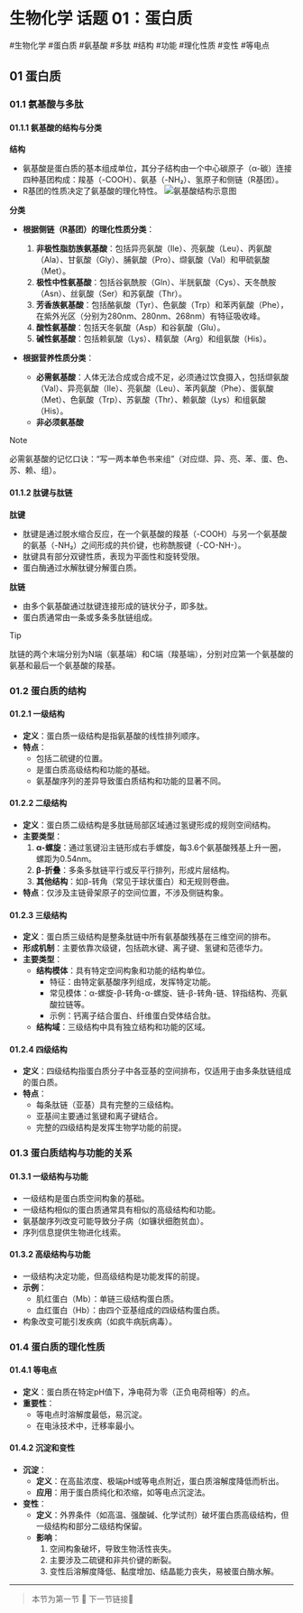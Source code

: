 # 生物化学 话题 01：蛋白质
#生物化学 #蛋白质 #氨基酸 #多肽 #结构 #功能 #理化性质 #变性 #等电点

## 01 蛋白质

### 01.1 氨基酸与多肽

#### 01.1.1 氨基酸的结构与分类

**结构**

- 氨基酸是蛋白质的基本组成单位，其分子结构由一个中心碳原子（α-碳）连接四种基团构成：羧基（-COOH）、氨基（-NH₂）、氢原子和侧链（R基团）。
- R基团的性质决定了氨基酸的理化特性。
![氨基酸结构示意图](https://api2.mubu.com/v3/document_image/095e1d00-9e3b-479a-89fc-29c64ae1a383.png)

**分类**

- **根据侧链（R基团）的理化性质分类**：
    1. **非极性脂肪族氨基酸**：包括异亮氨酸（Ile）、亮氨酸（Leu）、丙氨酸（Ala）、甘氨酸（Gly）、脯氨酸（Pro）、缬氨酸（Val）和甲硫氨酸（Met）。
    2. **极性中性氨基酸**：包括谷氨酰胺（Gln）、半胱氨酸（Cys）、天冬酰胺（Asn）、丝氨酸（Ser）和苏氨酸（Thr）。
    3. **芳香族氨基酸**：包括酪氨酸（Tyr）、色氨酸（Trp）和苯丙氨酸（Phe），在紫外光区（分别为280nm、280nm、268nm）有特征吸收峰。
    4. **酸性氨基酸**：包括天冬氨酸（Asp）和谷氨酸（Glu）。
    5. **碱性氨基酸**：包括赖氨酸（Lys）、精氨酸（Arg）和组氨酸（His）。

- **根据营养性质分类**：
    - **必需氨基酸**：人体无法合成或合成不足，必须通过饮食摄入，包括缬氨酸（Val）、异亮氨酸（Ile）、亮氨酸（Leu）、苯丙氨酸（Phe）、蛋氨酸（Met）、色氨酸（Trp）、苏氨酸（Thr）、赖氨酸（Lys）和组氨酸（His）。
    - **非必须氨基酸**

> [!NOTE]  
> 必需氨基酸的记忆口诀：“写一两本单色书来组”（对应缬、异、亮、苯、蛋、色、苏、赖、组）。

#### 01.1.2 肽键与肽链

**肽键**

- 肽键是通过脱水缩合反应，在一个氨基酸的羧基（-COOH）与另一个氨基酸的氨基（-NH₂）之间形成的共价键，也称酰胺键（-CO-NH-）。
- 肽键具有部分双键性质，表现为平面性和旋转受限。
- 蛋白酶通过水解肽键分解蛋白质。

**肽链**

- 由多个氨基酸通过肽键连接形成的链状分子，即多肽。
- 蛋白质通常由一条或多条多肽链组成。

> [!TIP]  
> 肽链的两个末端分别为N端（氨基端）和C端（羧基端），分别对应第一个氨基酸的氨基和最后一个氨基酸的羧基。

### 01.2 蛋白质的结构

#### 01.2.1 一级结构

- **定义**：蛋白质一级结构是指氨基酸的线性排列顺序。
- **特点**：
    - 包括二硫键的位置。
    - 是蛋白质高级结构和功能的基础。
    - 氨基酸序列的差异导致蛋白质结构和功能的显著不同。

#### 01.2.2 二级结构

- **定义**：蛋白质二级结构是多肽链局部区域通过氢键形成的规则空间结构。
- **主要类型**：
    1. **α-螺旋**：通过氢键沿主链形成右手螺旋，每3.6个氨基酸残基上升一圈，螺距为0.54nm。
    2. **β-折叠**：多条多肽链平行或反平行排列，形成片层结构。
    3. **其他结构**：如β-转角（常见于球状蛋白）和无规则卷曲。
- **特点**：仅涉及主链骨架原子的空间位置，不涉及侧链构象。

#### 01.2.3 三级结构

- **定义**：蛋白质三级结构是整条肽链中所有氨基酸残基在三维空间的排布。
- **形成机制**：主要依靠次级键，包括疏水键、离子键、氢键和范德华力。
- **主要类型**：
    - **结构模体**：具有特定空间构象和功能的结构单位。
        - 特征：由特定氨基酸序列组成，发挥特定功能。
        - 常见模体：α-螺旋-β-转角-α-螺旋、链-β-转角-链、锌指结构、亮氨酸拉链等。
        - 示例：钙离子结合蛋白、纤维蛋白受体结合肽。
    - **结构域**：三级结构中具有独立结构和功能的区域。

#### 01.2.4 四级结构

- **定义**：四级结构指蛋白质分子中各亚基的空间排布，仅适用于由多条肽链组成的蛋白质。
- **特点**：
    - 每条肽链（亚基）具有完整的三级结构。
    - 亚基间主要通过氢键和离子键结合。
    - 完整的四级结构是发挥生物学功能的前提。

### 01.3 蛋白质结构与功能的关系

#### 01.3.1 一级结构与功能

- 一级结构是蛋白质空间构象的基础。
- 一级结构相似的蛋白质通常具有相似的高级结构和功能。
- 氨基酸序列改变可能导致分子病（如镰状细胞贫血）。
- 序列信息提供生物进化线索。

#### 01.3.2 高级结构与功能

- 一级结构决定功能，但高级结构是功能发挥的前提。
- **示例**：
    - 肌红蛋白（Mb）：单链三级结构蛋白质。
    - 血红蛋白（Hb）：由四个亚基组成的四级结构蛋白质。
- 构象改变可能引发疾病（如疯牛病朊病毒）。

### 01.4 蛋白质的理化性质

#### 01.4.1 等电点

- **定义**：蛋白质在特定pH值下，净电荷为零（正负电荷相等）的点。
- **重要性**：
    - 等电点时溶解度最低，易沉淀。
    - 在电泳技术中，迁移率最小。

#### 01.4.2 沉淀和变性

- **沉淀**：
    - **定义**：在高盐浓度、极端pH或等电点附近，蛋白质溶解度降低而析出。
    - **应用**：用于蛋白质纯化和浓缩，如等电点沉淀法。
- **变性**：
    - **定义**：外界条件（如高温、强酸碱、化学试剂）破坏蛋白质高级结构，但一级结构和部分二级结构保留。
    - **影响**：
        1. 空间构象破坏，导致生物活性丧失。
        2. 主要涉及二硫键和非共价键的断裂。
        3. 变性后溶解度降低、黏度增加、结晶能力丧失，易被蛋白酶水解。

---

> 本节为第一节 🌱
> 下一节链接🔗 
